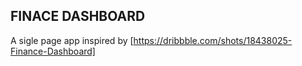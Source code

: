 ## FINACE DASHBOARD

A sigle page app inspired by 
[https://dribbble.com/shots/18438025-Finance-Dashboard]